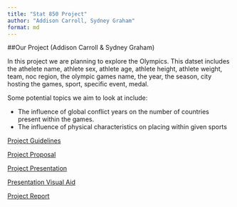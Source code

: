 ```yaml
---
title: "Stat 850 Project"
author: "Addison Carroll, Sydney Graham"
format: md
---
```

##Our Project (Addison Carroll & Sydney Graham)

In this project we are planning to explore the Olympics. This datset includes the athelete name, athlete sex, athlete age, athlete height, athlete weight, team, noc region, the olympic games name, the year, the season, city hosting the games, sport, specific event, medal.

Some potential topics we aim to look at include:
- The influence of global conflict years on the number of countries present within the games.
- The influence of physical characteristics on placing within given sports

[Project Guidelines](guidelines.qmd)

[Project Proposal](proposal.qmd)

[Project Presentation]() <!-- Add a link to your Youtube presentation -->

[Presentation Visual Aid](slides.qmd) <!-- Change this to link to your visual aid -->

[Project Report](report.qmd)

